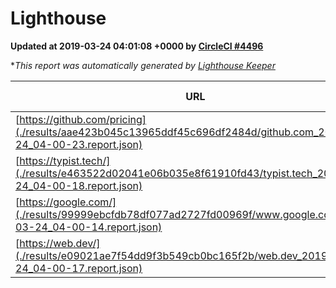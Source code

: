 
# Lighthouse

**Updated at 2019-03-24 04:01:08 +0000 by [CircleCI #4496](https://circleci.com/gh/ItinerisLtd/lighthouse-keeper-example/4496)**

**This report was automatically generated by [Lighthouse Keeper](https://github.com/itinerisltd/lighthouse-keeper)*

| URL | Performance | Accessibility | Best Practices | SEO | PWA | Updated At |
| --- | --- | --- | --- | --- | --- | --- |
| [https://github.com/pricing](./results/aae423b045c13965ddf45c696df2484d/github.com_2019-03-24_04-00-23.report.json) | 0.87 | 0.89 | 0.93 | 0.9 | 0.58 | 2019-03-24T04:00:23.081Z |
| [https://typist.tech/](./results/e463522d02041e06b035e8f61910fd43/typist.tech_2019-03-24_04-00-18.report.json) | 1 |  |  |  |  | 2019-03-24T04:00:18.753Z |
| [https://google.com/](./results/99999ebcfdb78df077ad2727fd00969f/www.google.com_2019-03-24_04-00-14.report.json) | 0.95 | 0.71 | 0.93 | 0.82 | 0.58 | 2019-03-24T04:00:14.229Z |
| [https://web.dev/](./results/e09021ae7f54dd9f3b549cb0bc165f2b/web.dev_2019-03-24_04-00-17.report.json) | 0.94 | 0.93 | 1 | 0.96 | 1 | 2019-03-24T04:00:17.339Z |
